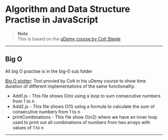 # Algorithm and Data Structure Practise in JavaScript

> **Note**<br />
> This is based on the [uDemy course by Colt Steele](https://www.udemy.com/course/js-algorithms-and-data-structures-masterclass/)

---

## Big O

All big O practise is in the big-0 sub folder

[Big O plotter](https://rithmschool.github.io/function-timer-demo/): Tool provied by Colt in his uDemy course to show time duration of different implementations of the same functionality.

- Add1.js - This file shows O(n) using a loop to sum consecutive numbers from 1 to n
- Add2.js - This file shows O(1) using a formula to calculate the sum of consecutive numbers from 1 to n
- printCombinations - This file show O(n2) where we have an inner loop used to print out all combinations of numbers from two arrays with values of 1 to n

---

